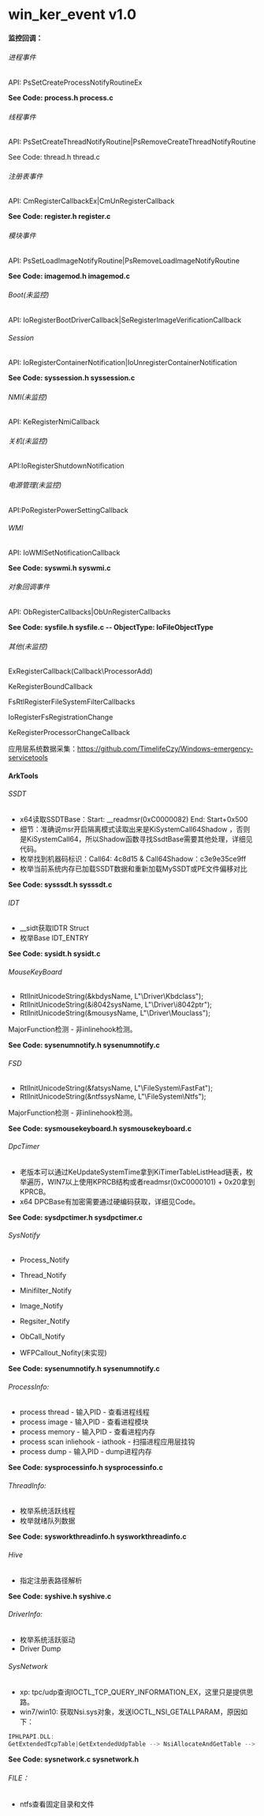 # win_ker_event v1.0

#### 监控回调：

###### 进程事件

API: PsSetCreateProcessNotifyRoutineEx

**See Code: process.h process.c**

###### 线程事件

API: PsSetCreateThreadNotifyRoutine|PsRemoveCreateThreadNotifyRoutine

See Code: thread.h thread.c

###### 注册表事件

API: CmRegisterCallbackEx|CmUnRegisterCallback

**See Code: register.h register.c**

###### 模块事件

API: PsSetLoadImageNotifyRoutine|PsRemoveLoadImageNotifyRoutine

**See Code: imagemod.h imagemod.c**

###### Boot(未监控)

API: IoRegisterBootDriverCallback|SeRegisterImageVerificationCallback

###### Session

API: IoRegisterContainerNotification|IoUnregisterContainerNotification

**See Code: syssession.h syssession.c**

###### NMI(未监控)

API: KeRegisterNmiCallback

###### 关机(未监控)

API:IoRegisterShutdownNotification

###### 电源管理(未监控)

API:PoRegisterPowerSettingCallback

###### WMI

API: IoWMISetNotificationCallback

**See Code: syswmi.h syswmi.c**

###### 对象回调事件

API: ObRegisterCallbacks|ObUnRegisterCallbacks

**See Code:  sysfile.h sysfile.c   -- ObjectType: IoFileObjectType**

###### 其他(未监控)

ExRegisterCallback(Callback\ProcessorAdd)

KeRegisterBoundCallback

FsRtlRegisterFileSystemFilterCallbacks

IoRegisterFsRegistrationChange

KeRegisterProcessorChangeCallback

应用层系统数据采集：https://github.com/TimelifeCzy/Windows-emergency-servicetools



#### ArkTools

###### SSDT

- x64读取SSDTBase：Start: __readmsr(0xC0000082)   End: Start+0x500 
- 细节：准确说msr开启隔离模式读取出来是KiSystemCall64Shadow ，否则是KiSystemCall64，所以Shadow函数寻找SsdtBase需要其他处理，详细见代码。
- 枚举找到机器码标识：Call64: 4c8d15 & Call64Shadow：c3e9e35ce9ff
- 枚举当前系统内存已加载SSDT数据和重新加载MySSDT或PE文件偏移对比

**See Code:  sysssdt.h sysssdt.c**

###### IDT

- __sidt获取IDTR Struct
- 枚举Base IDT_ENTRY

**See Code:  sysidt.h sysidt.c**

###### MouseKeyBoard

- 	RtlInitUnicodeString(&kbdysName, L"\\Driver\\Kbdclass");
- 	RtlInitUnicodeString(&i8042sysName, L"\\Driver\\i8042ptr");
- 	RtlInitUnicodeString(&mousysName, L"\\Driver\\Mouclass");

MajorFunction检测 -  非inlinehook检测。

**See Code:  sysenumnotify.h sysenumnotify.c**

###### FSD

- 	RtlInitUnicodeString(&fatsysName, L"\\FileSystem\\FastFat");
- 	RtlInitUnicodeString(&ntfssysName, L"\\FileSystem\\Ntfs");

MajorFunction检测 -  非inlinehook检测。

**See Code:  sysmousekeyboard.h sysmousekeyboard.c**

###### DpcTimer

- 老版本可以通过KeUpdateSystemTime拿到KiTimerTableListHead链表，枚举遍历，WIN7以上使用KPRCB结构或者readmsr(0xC0000101) + 0x20拿到KPRCB。
- x64 DPCBase有加密需要通过硬编码获取，详细见Code。

**See Code:  sysdpctimer.h sysdpctimer.c**

###### SysNotify

- Process_Notify

- Thread_Notify

- Minifilter_Notify

- Image_Notify

- Regsiter_Notify

- ObCall_Notify

- WFPCallout_Nofity(未实现)

**See Code:  sysenumnotify.h sysenumnotify.c**

###### ProcessInfo:

- process thread - 输入PID - 查看进程线程
- process image -  输入PID - 查看进程模块
- process memory - 输入PID - 查看进程内存
- process scan inliehook - iathook - 扫描进程应用层挂钩
- process dump - 输入PID - dump进程内存

**See Code: sysprocessinfo.h  sysprocessinfo.c**

###### ThreadInfo:

- 枚举系统活跃线程
- 枚举就绪队列数据

**See Code: sysworkthreadinfo.h sysworkthreadinfo.c**

###### Hive

- 指定注册表路径解析

**See Code: syshive.h syshive.c**

###### DriverInfo:

- 枚举系统活跃驱动
- Driver Dump

###### SysNetwork

- xp:  tpc/udp查询IOCTL_TCP_QUERY_INFORMATION_EX，这里只是提供思路。
- win7/win10: 获取Nsi.sys对象，发送IOCTL_NSI_GETALLPARAM，原因如下：

```c++
IPHLPAPI.DLL:
GetExtendedTcpTable|GetExtendedUdpTable --> NsiAllocateAndGetTable --> NtDeviceIoControlFile("\\\\.\\Nsi.dll")
```

**See Code: sysnetwork.c sysnetwork.h**

###### FILE：

- ntfs查看固定目录和文件

